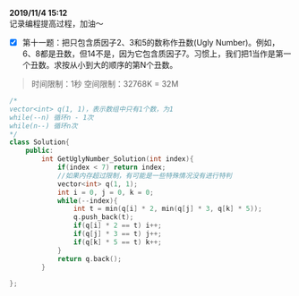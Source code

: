 **2019/11/4 15:12**  
记录编程提高过程，加油～
- [x] 第十一题：把只包含质因子2、3和5的数称作丑数(Ugly Number)。例如，6、8都是丑数，但14不是，因为它包含质因子7。习惯上，我们把1当作是第一个丑数。求按从小到大的顺序的第N个丑数。
> 时间限制：1秒  空间限制：32768K = 32M
```cpp
/*
vector<int> q(1, 1)，表示数组中只有1个数，为1
while(--n) 循环n - 1次
while(n--) 循环n次
*/
class Solution{
    public:
        int GetUglyNumber_Solution(int index){
            if(index < 7) return index; 
            //如果内存超过限制，有可能是一些特殊情况没有进行特判
            vector<int> q(1, 1);
            int i = 0, j = 0, k = 0;
            while(--index){
                int t = min(q[i] * 2, min(q[j] * 3, q[k] * 5));
                q.push_back(t);
                if(q[i] * 2 == t) i++;
                if(q[j] * 3 == t) j++;
                if(q[k] * 5 == t) k++;
            }
            return q.back();
        }
        
};
```
